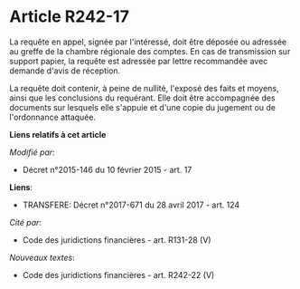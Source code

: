 # Article R242-17

La requête en appel, signée par l'intéressé, doit être déposée ou adressée au greffe de la chambre régionale des comptes. En
cas de transmission sur support papier, la requête est adressée par lettre recommandée avec demande d'avis de réception. 

La requête doit contenir, à peine de nullité, l'exposé des faits et moyens, ainsi que les conclusions du requérant. Elle doit
être accompagnée des documents sur lesquels elle s'appuie et d'une copie du jugement ou de l'ordonnance attaquée.

**Liens relatifs à cet article**

_Modifié par_:

  - Décret n°2015-146 du 10 février 2015 - art. 17

**Liens**:

  - TRANSFERE: Décret n°2017-671 du 28 avril 2017 - art. 124

_Cité par_:

  - Code des juridictions financières - art. R131-28 (V)

_Nouveaux textes_:

  - Code des juridictions financières - art. R242-22 (V)
